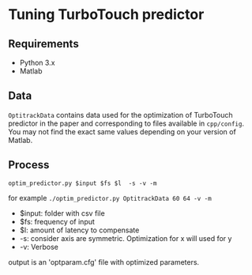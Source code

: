 # Tuning TurboTouch predictor

## Requirements

* Python 3.x
* Matlab 

## Data

```OptitrackData``` contains data used for the optimization of TurboTouch predictor in the paper and corresponding to files available in ```cpp/config```. You may not find the exact same values depending on your version of Matlab.

## Process
```optim_predictor.py $input $fs $l  -s -v -m```

for example ```./optim_predictor.py OptitrackData 60 64 -v -m```

* $input: folder with csv file
* $fs: frequency of input
* $l: amount of latency to compensate
* -s: consider axis are symmetric. Optimization for x will used for y
* -v: Verbose

output is an 'optparam.cfg' file with optimized parameters.

